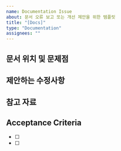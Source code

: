 ```yaml
---
name: Documentation Issue
about: 문서 오류 보고 또는 개선 제안을 위한 템플릿
title: "[Docs]"
type: "Documentation"
assignees: ""
---
```


## 문서 위치 및 문제점

<!-- 문제가 있는 문서의 위치/URL과 발견된 문제점을 설명해주세요 -->

## 제안하는 수정사항

<!-- 문서가 어떻게 수정되어야 하는지 제안해주세요 -->

## 참고 자료

<!-- 스크린샷이나 추가 정보가 있다면 여기에 제공해주세요 -->

## Acceptance Criteria

<!-- 이 문서 이슈가 해결되었다고 간주되기 위한 조건 -->

- [ ]
- [ ]
